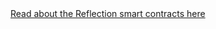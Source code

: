 <http>
  <a href="https://docs.google.com/document/d/1NNMDdv0RNWY_T6fHy-fKti3ra61wy1I6uMSxZf_DH-w/edit?usp=sharing">Read about the Reflection smart contracts here</a>
</http>
